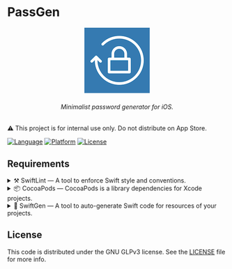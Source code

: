 # PassGen #

<div align="center">
    <img alt="PassGen" src="icon150.png" width="150" height="150"/>
    <h6>Minimalist password generator for iOS.</h6>
</div>

⚠️ This project is for internal use only. Do not distribute on App Store.

[![Language](https://img.shields.io/badge/Language-Swift%204.2-yellow.svg)](https://developer.apple.com/swift/)
[![Platform](https://img.shields.io/badge/%20Platform-iOS-lightgrey.svg)](https://github.com/Maximelc/PassGen)
[![License](https://img.shields.io/badge/%20License-GNU%20GPLv3-blue.svg)](https://www.gnu.org/licenses/gpl-3.0.txt)

## Requirements
<details>
    <summary>⚒ SwiftLint — A tool to enforce Swift style and conventions.</summary>
    [SwiftLint Installation](https://github.com/realm/SwiftLint/blob/master/README.md#installation)
</details>
<details>
    <summary>📦 CocoaPods — CocoaPods is a library dependencies for Xcode projects.</summary>
    [CocoaPods Installation](https://guides.cocoapods.org/using/getting-started.html#getting-started)
</details>
<details>
    <summary>💉 SwiftGen — A tool to auto-generate Swift code for resources of your projects.</summary>
    [SwiftGen Installation](https://github.com/SwiftGen/SwiftGen/blob/master/README.md#installation)
</details>

## License
This code is distributed under the GNU GLPv3 license. See the [LICENSE](https://www.gnu.org/licenses/gpl-3.0.txt) file for more info.
